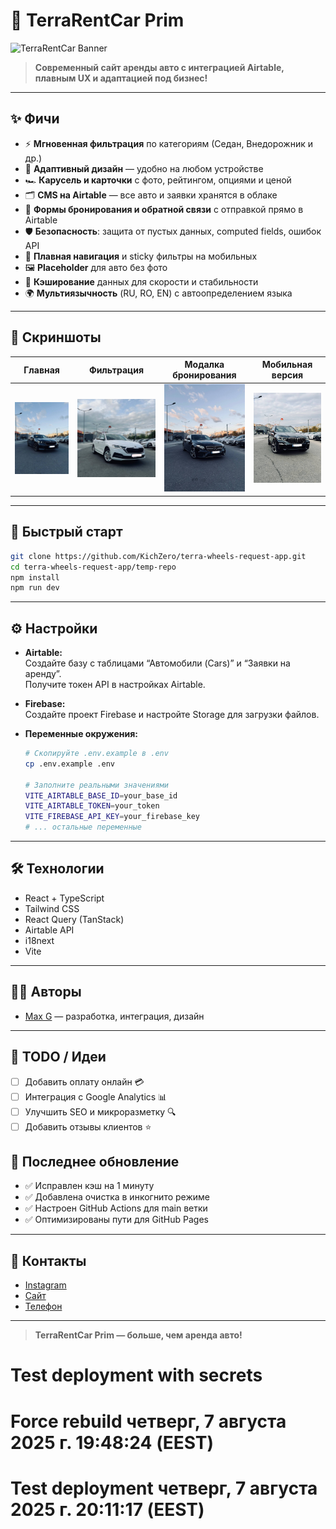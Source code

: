 # 🚗 TerraRentCar Prim

![TerraRentCar Banner](https://i.pinimg.com/originals/7e/2e/2e7e2e2e2e2e2e2e2e2e2e2e2e2e2e2e.jpg)

> **Современный сайт аренды авто с интеграцией Airtable, плавным UX и адаптацией под бизнес!**

---

## ✨ Фичи

- ⚡ **Мгновенная фильтрация** по категориям (Седан, Внедорожник и др.)
- 📱 **Адаптивный дизайн** — удобно на любом устройстве
- 🏎️ **Карусель и карточки** с фото, рейтингом, опциями и ценой
- 🗂️ **CMS на Airtable** — все авто и заявки хранятся в облаке
- 📨 **Формы бронирования и обратной связи** с отправкой прямо в Airtable
- 🛡️ **Безопасность**: защита от пустых данных, computed fields, ошибок API
- 🧭 **Плавная навигация** и sticky фильтры на мобильных
- 🖼️ **Placeholder** для авто без фото
- 🚀 **Кэширование** данных для скорости и стабильности
- 🌍 **Мультиязычность** (RU, RO, EN) с автоопределением языка

---

## 📸 Скриншоты

|               Главная                |                Фильтрация                |            Модалка бронирования            |            Мобильная версия             |
| :----------------------------------: | :--------------------------------------: | :----------------------------------------: | :-------------------------------------: |
| ![main](src/assets/gallery/bmw.jpeg) | ![filter](src/assets/gallery/skoda.jpeg) | ![modal](src/assets/gallery/mercedes.jpeg) | ![mobile](src/assets/gallery/bmw2.jpeg) |

---

## 🚀 Быстрый старт

```bash
git clone https://github.com/KichZero/terra-wheels-request-app.git
cd terra-wheels-request-app/temp-repo
npm install
npm run dev
```

---

## ⚙️ Настройки

- **Airtable:**  
  Создайте базу с таблицами “Автомобили (Cars)” и “Заявки на аренду”.  
  Получите токен API в настройках Airtable.

- **Firebase:**  
  Создайте проект Firebase и настройте Storage для загрузки файлов.

- **Переменные окружения:**

  ```bash
  # Скопируйте .env.example в .env
  cp .env.example .env

  # Заполните реальными значениями
  VITE_AIRTABLE_BASE_ID=your_base_id
  VITE_AIRTABLE_TOKEN=your_token
  VITE_FIREBASE_API_KEY=your_firebase_key
  # ... остальные переменные
  ```

---

## 🛠️ Технологии

- React + TypeScript
- Tailwind CSS
- React Query (TanStack)
- Airtable API
- i18next
- Vite

---

## 🧑‍💻 Авторы

- [Max G](https://github.com/KichZero) — разработка, интеграция, дизайн

---

## 🏁 TODO / Идеи

- [ ] Добавить оплату онлайн 💳
- [ ] Интеграция с Google Analytics 📊
- [ ] Улучшить SEO и микроразметку 🔍
- [ ] Добавить отзывы клиентов ⭐

## 🚀 Последнее обновление
- ✅ Исправлен кэш на 1 минуту
- ✅ Добавлена очистка в инкогнито режиме  
- ✅ Настроен GitHub Actions для main ветки
- ✅ Оптимизированы пути для GitHub Pages

---

## 📱 Контакты

- [Instagram](https://instagram.com/terrarentcar)
- [Сайт](https://terrarentcar.md)
- [Телефон](tel:+37379013014)

---

> **TerraRentCar Prim — больше, чем аренда авто!**
# Test deployment with secrets
# Force rebuild четверг,  7 августа 2025 г. 19:48:24 (EEST)
# Test deployment четверг,  7 августа 2025 г. 20:11:17 (EEST)
